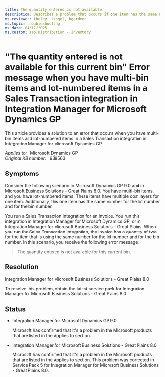 ```yaml
---
title: The quantity entered is not available
description: Describes a problem that occurs if one item has the same number for the lot number and for the bin number. A resolution is provided.
ms.reviewer: theley, kvogel, bgardner
ms.topic: troubleshooting
ms.date: 04/17/2025
ms.custom: sap:Distribution - Inventory
---
```

# "The quantity entered is not available for this current bin" Error message when you have multi-bin items and lot-numbered items in a Sales Transaction integration in Integration Manager for Microsoft Dynamics GP

This article provides a solution to an error that occurs when you have multi-bin items and lot-numbered items in a Sales Transaction integration in Integration Manager for Microsoft Dynamics GP.

_Applies to:_ &nbsp; Microsoft Dynamics GP  
_Original KB number:_ &nbsp; 938563

## Symptoms

Consider the following scenario in Microsoft Dynamics GP 9.0 and in Microsoft Business Solutions - Great Plains 8.0. You have multi-bin items, and you have lot-numbered items. These items have multiple cost layers for one item. Additionally, this one item has the same number for the lot number and for the bin number.

You run a Sales Transaction integration for an invoice. You run this integration in Integration Manager for Microsoft Dynamics GP, or in Integration Manager for Microsoft Business Solutions - Great Plains. When you run the Sales Transaction integration, the invoice has a quantity of two for the item that is using the same number for the lot number and for the bin number. In this scenario, you receive the following error message:
> The quantity entered is not available for this current bin.

## Resolution

Integration Manager for Microsoft Business Solutions - Great Plains 8.0

To resolve this problem, obtain the latest service pack for Integration Manager for Microsoft Business Solutions - Great Plains 8.0.

## Status

- Integration Manager for Microsoft Dynamics GP 9.0

    Microsoft has confirmed that it's a problem in the Microsoft products that are listed in the Applies to section.

- Integration Manager for Microsoft Business Solutions - Great Plains 8.0

    Microsoft has confirmed that it's a problem in the Microsoft products that are listed in the Applies to section. This problem was corrected in Service Pack 5 for Integration Manager for Microsoft Business Solutions - Great Plains 8.0.
